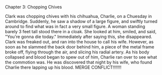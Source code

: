 Chapter 3: Chopping Chives

Clark was chopping chives with his chihuahua, Charlie, on a Chuesday in Cambridge. Suddenly, he saw a shadow of a large figure, and swiftly turned around to find what was in fact a very small figure. A woman standing barely 3 feet tall stood there in a cloak. She looked at him, smiled, and said, "You're gonna die today." Immediately after saying this, she disappeared. Clark was freaked out, and ran into the house to call his wife. However, as soon as he slammed the back door behind him, a piece of the metal frame broke off, flying through the air, and slicing his radial artery. As his body collapsed and blood began to spew out of him, Charlie ran over to see what the commotion was. He was discovered that night by his wife, who found Charlie there lapping up his blood. 
MERGE CONFLICT!!!!!!!